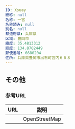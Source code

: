 ```yaml
---
ID: Xsuay
総称: null
名称: 一宮
名称読み: null
別名: null
都道府県: 兵庫県
区域: 豊岡市
緯度: 35.4813312
経度: 134.8702449
郵便番号: 6680204
住所: 兵庫県豊岡市出石町宮内６６８
---
```


## その他

### 参考URL

| URL | 説明          |
| --- | ------------- |
|     | OpenStreetMap |
